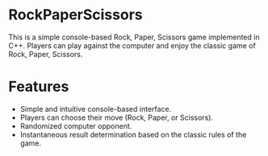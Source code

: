 # RockPaperScissors

This is a simple console-based Rock, Paper, Scissors game implemented in C++. Players can play against the computer and enjoy the classic game of Rock, Paper, Scissors.

# Features
- Simple and intuitive console-based interface.
- Players can choose their move (Rock, Paper, or Scissors).
- Randomized computer opponent.
- Instantaneous result determination based on the classic rules of the game.

